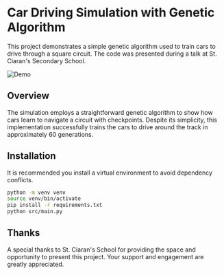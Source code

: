 # Car Driving Simulation with Genetic Algorithm

This project demonstrates a simple genetic algorithm used to train cars to drive through a square circuit. The code was presented during a talk at St. Ciaran's Secondary School.

![Demo](demo.gif)

## Overview

The simulation employs a straightforward genetic algorithm to show how cars learn to navigate a circuit with checkpoints. Despite its simplicity, this implementation successfully trains the cars to drive around the track in approximately 60 generations.

## Installation 

It is recommended you install a virtual environment to avoid dependency conflicts. 

```bash
python -m venv venv
source venv/bin/activate
pip install -r requirements.txt
python src/main.py
```

## Thanks 

A special thanks to St. Ciaran's School for providing the space and opportunity to present this project. Your support and engagement are greatly appreciated.





